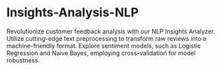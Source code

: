 # Insights-Analysis-NLP
Revolutionize customer feedback analysis with our NLP Insights Analyzer. Utilize cutting-edge text preprocessing to transform raw reviews into a machine-friendly format. Explore sentiment models, such as Logistic Regression and Naive Bayes, employing cross-validation for model robustness.
